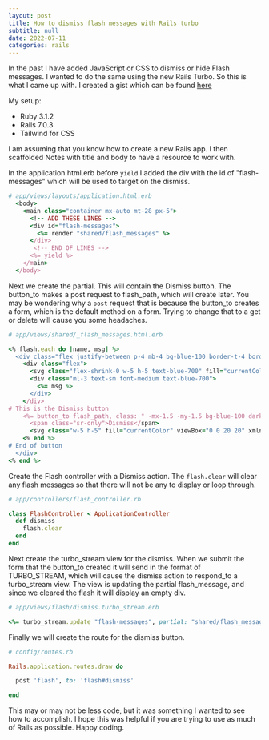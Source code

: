 ```yaml
---
layout: post
title: How to dismiss flash messages with Rails turbo
subtitle: null
date: 2022-07-11
categories: rails
---
```


In the past I have added JavaScript or CSS to dismiss or hide Flash messages. I wanted to do the same using the new Rails Turbo. So this is what I came up with. I created a gist which can be found [here](https://gist.github.com/jamgar/a4f1378fce74e9fd85029550730030e1)

My setup:
- Ruby 3.1.2
- Rails 7.0.3
- Tailwind for CSS

I am assuming that you know how to create a new Rails app. I then scaffolded Notes with title and body to have a resource to work with. 

In the application.html.erb before `yield` I added the div with the id of "flash-messages" which will be used to target on the dismiss.

```ruby
# app/views/layouts/application.html.erb
  <body>
    <main class="container mx-auto mt-28 px-5">
      <!-- ADD THESE LINES -->
      <div id="flash-messages">
        <%= render "shared/flash_messages" %>
      </div>
       <!-- END OF LINES -->
      <%= yield %>
    </main>
  </body>
```

Next we create the partial. This will contain the Dismiss button. The button_to makes a post request to flash_path, which will create later. You may be wondering why a `post` request that is because the button_to creates a form, which is the default method on a form. Trying to change that to a get or delete will cause you some headaches. 

```ruby
# app/views/shared/_flash_messages.html.erb

<% flash.each do |name, msg| %>
  <div class="flex justify-between p-4 mb-4 bg-blue-100 border-t-4 border-blue-500 dark:bg-blue-200" role="alert">
    <div class="flex">
      <svg class="flex-shrink-0 w-5 h-5 text-blue-700" fill="currentColor" viewBox="0 0 20 20" xmlns="http://www.w3.org/2000/svg"><path fill-rule="evenodd" d="M18 10a8 8 0 11-16 0 8 8 0 0116 0zm-7-4a1 1 0 11-2 0 1 1 0 012 0zM9 9a1 1 0 000 2v3a1 1 0 001 1h1a1 1 0 100-2v-3a1 1 0 00-1-1H9z" clip-rule="evenodd"></path></svg>
      <div class="ml-3 text-sm font-medium text-blue-700">
        <%= msg %>
      </div>
    </div>
# This is the Dismiss button
    <%= button_to flash_path, class: " -mx-1.5 -my-1.5 bg-blue-100 dark:bg-blue-200 text-blue-500 rounded-lg focus:ring-2 focus:ring-blue-400 p-1.5 hover:bg-blue-200 dark:hover:bg-blue-300 inline-flex h-8 w-8" do %>
      <span class="sr-only">Dismiss</span>
      <svg class="w-5 h-5" fill="currentColor" viewBox="0 0 20 20" xmlns="http://www.w3.org/2000/svg"><path fill-rule="evenodd" d="M4.293 4.293a1 1 0 011.414 0L10 8.586l4.293-4.293a1 1 0 111.414 1.414L11.414 10l4.293 4.293a1 1 0 01-1.414 1.414L10 11.414l-4.293 4.293a1 1 0 01-1.414-1.414L8.586 10 4.293 5.707a1 1 0 010-1.414z" clip-rule="evenodd"></path></svg>
    <% end %>
# End of button
  </div>
<% end %>
```

Create the Flash controller with a Dismiss action. The `flash.clear` will clear any flash messages so that there will not be any to display or loop through.

```ruby
# app/controllers/flash_controller.rb

class FlashController < ApplicationController
  def dismiss
    flash.clear
  end
end
```

Next create the turbo_stream view for the dismiss. When we submit the form that the button_to created it will send in the format of TURBO_STREAM, which will cause the dismiss action to respond_to a turbo_stream view. The view is updating the partial flash_message, and since we cleared the flash it will display an empty div.

```ruby
# app/views/flash/dismiss.turbo_stream.erb

<%= turbo_stream.update "flash-messages", partial: "shared/flash_messages" %>
```

Finally we will create the route for the dismiss button.

```ruby
# config/routes.rb

Rails.application.routes.draw do

  post 'flash', to: 'flash#dismiss'

end
```

This may or may not be less code, but it was something I wanted to see how to accomplish. I hope this was helpful if you are trying to use as much of Rails as possible. Happy coding.
